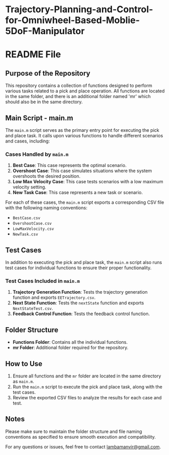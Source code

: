 # Trajectory-Planning-and-Control-for-Omniwheel-Based-Moblie-5DoF-Manipulator

# README File

## Purpose of the Repository

This repository contains a collection of functions designed to perform various tasks related to a pick and place operation. All functions are located in the same folder, and there is an additional folder named 'mr' which should also be in the same directory.

## Main Script - main.m

The `main.m` script serves as the primary entry point for executing the pick and place task. It calls upon various functions to handle different scenarios and cases, including:

### Cases Handled by `main.m`

1. **Best Case**: This case represents the optimal scenario.
2. **Overshoot Case**: This case simulates situations where the system overshoots the desired position.
3. **Low Max Velocity Case**: This case tests scenarios with a low maximum velocity setting.
4. **New Task Case**: This case represents a new task or scenario.

For each of these cases, the `main.m` script exports a corresponding CSV file with the following naming conventions:

- `BestCase.csv`
- `OvershootCase.csv`
- `LowMaxVelocity.csv`
- `NewTask.csv`

## Test Cases

In addition to executing the pick and place task, the `main.m` script also runs test cases for individual functions to ensure their proper functionality.

### Test Cases Included in `main.m`

1. **Trajectory Generation Function**: Tests the trajectory generation function and exports `EETrajectory.csv`.
2. **Next State Function**: Tests the `nextState` function and exports `NextStateTest.csv`.
3. **Feedback Control Function**: Tests the feedback control function.

## Folder Structure

- **Functions Folder**: Contains all the individual functions.
- **mr Folder**: Additional folder required for the repository.

## How to Use

1. Ensure all functions and the `mr` folder are located in the same directory as `main.m`.
2. Run the `main.m` script to execute the pick and place task, along with the test cases.
3. Review the exported CSV files to analyze the results for each case and test.

## Notes

Please make sure to maintain the folder structure and file naming conventions as specified to ensure smooth execution and compatibility.

For any questions or issues, feel free to contact lambamanvir@gmail.com.
